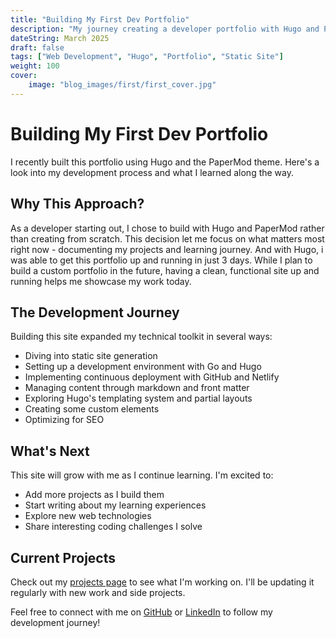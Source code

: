 ```yaml
---
title: "Building My First Dev Portfolio"
description: "My journey creating a developer portfolio with Hugo and PaperMod"
dateString: March 2025
draft: false
tags: ["Web Development", "Hugo", "Portfolio", "Static Site"]
weight: 100
cover:
    image: "blog_images/first/first_cover.jpg"
---
```


# Building My First Dev Portfolio

I recently built this portfolio using Hugo and the PaperMod theme. Here's a look into my development process and what I learned along the way.

## Why This Approach?

As a developer starting out, I chose to build with Hugo and PaperMod rather than creating from scratch. This decision let me focus on what matters most right now - documenting my projects and learning journey. And with Hugo, i was able to get this portfolio up and running in just 3 days. While I plan to build a custom portfolio in the future, having a clean, functional site up and running helps me showcase my work today.

## The Development Journey

Building this site expanded my technical toolkit in several ways:
- Diving into static site generation
- Setting up a development environment with Go and Hugo
- Implementing continuous deployment with GitHub and Netlify
- Managing content through markdown and front matter
- Exploring Hugo's templating system and partial layouts
- Creating some custom elements
- Optimizing for SEO

## What's Next

This site will grow with me as I continue learning. I'm excited to:
- Add more projects as I build them
- Start writing about my learning experiences
- Explore new web technologies
- Share interesting coding challenges I solve

## Current Projects

Check out my [projects page](/projects) to see what I'm working on. I'll be updating it regularly with new work and side projects.

Feel free to connect with me on [GitHub](https://github.com/RushilSethi) or [LinkedIn](https://www.linkedin.com/in/rushil-sethi-3aa3a1217) to follow my development journey!